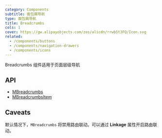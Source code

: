 ```yaml
---
category: Components
subtitle: 面包屑导航
type: 面包屑导航
title: Breadcrumbs
cols: 1
cover: https://gw.alipayobjects.com/zos/alicdn/rrwbSt3FQ/Icon.svg
related:
  - /components/buttons
  - /components/navigation-drawers
  - /components/icons
---
```


Breadcrumbs 组件适用于页面层级导航

## API

- [MBreadcrumbs](/api/MBreadcrumbs)
- [MBreadcrumbsItem](/api/MBreadcrumbsItem)

## Caveats

<!--alert:info-->
默认情况下，`MBreadcrumbs` 将禁用路由联动。可以通过 **Linkage** 属性开启路由联动。
